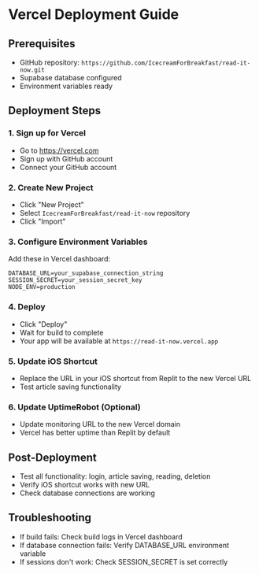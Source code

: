# Vercel Deployment Guide

## Prerequisites
- GitHub repository: `https://github.com/IcecreamForBreakfast/read-it-now.git`
- Supabase database configured
- Environment variables ready

## Deployment Steps

### 1. Sign up for Vercel
- Go to https://vercel.com
- Sign up with GitHub account
- Connect your GitHub account

### 2. Create New Project
- Click "New Project"
- Select `IcecreamForBreakfast/read-it-now` repository
- Click "Import"

### 3. Configure Environment Variables
Add these in Vercel dashboard:
```
DATABASE_URL=your_supabase_connection_string
SESSION_SECRET=your_session_secret_key
NODE_ENV=production
```

### 4. Deploy
- Click "Deploy"
- Wait for build to complete
- Your app will be available at `https://read-it-now.vercel.app`

### 5. Update iOS Shortcut
- Replace the URL in your iOS shortcut from Replit to the new Vercel URL
- Test article saving functionality

### 6. Update UptimeRobot (Optional)
- Update monitoring URL to the new Vercel domain
- Vercel has better uptime than Replit by default

## Post-Deployment
- Test all functionality: login, article saving, reading, deletion
- Verify iOS shortcut works with new URL
- Check database connections are working

## Troubleshooting
- If build fails: Check build logs in Vercel dashboard
- If database connection fails: Verify DATABASE_URL environment variable
- If sessions don't work: Check SESSION_SECRET is set correctly